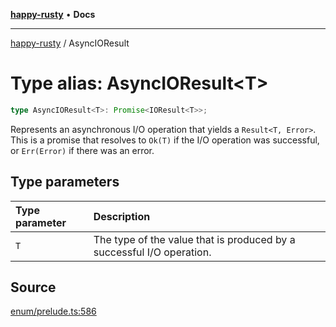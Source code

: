 [**happy-rusty**](../index.md) • **Docs**

***

[happy-rusty](../index.md) / AsyncIOResult

# Type alias: AsyncIOResult\<T\>

```ts
type AsyncIOResult<T>: Promise<IOResult<T>>;
```

Represents an asynchronous I/O operation that yields a `Result<T, Error>`.
This is a promise that resolves to `Ok(T)` if the I/O operation was successful, or `Err(Error)` if there was an error.

## Type parameters

| Type parameter | Description |
| :------ | :------ |
| `T` | The type of the value that is produced by a successful I/O operation. |

## Source

[enum/prelude.ts:586](https://github.com/JiangJie/happy-rusty/blob/8459b5173b9411e6dd5b07bfe7a82558c0bac060/src/enum/prelude.ts#L586)
